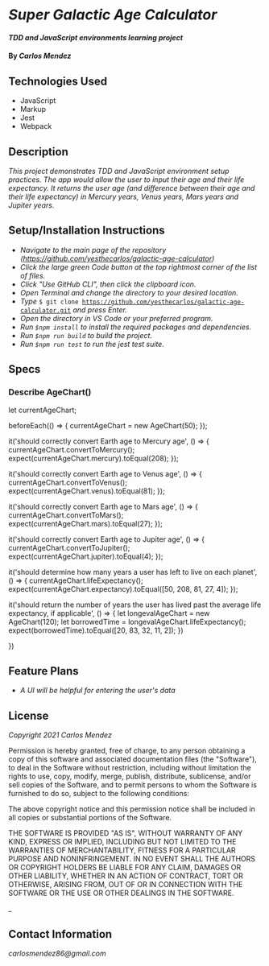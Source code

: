 # _Super Galactic Age Calculator_

#### _TDD and JavaScript environments learning project_

#### By _**Carlos Mendez**_

## Technologies Used

* JavaScript
* Markup
* Jest
* Webpack

## Description

_This project demonstrates TDD and JavaScript environment setup practices. The app would allow the user to input their age and their life expectancy. It returns the user age (and difference between their age and their life expectancy) in Mercury years, Venus years, Mars years and Jupiter years._

## Setup/Installation Instructions

* _Navigate to the main page of the repository (https://github.com/yesthecarlos/galactic-age-calculator)_
* _Click the large green Code button at the top rightmost corner of the list of files._
* _Click "Use GitHub CLI", then click the clipboard icon._
* _Open Terminal and change the directory to your desired location._
* _Type_ <code>$ git clone https://github.com/yesthecarlos/galactic-age-calculator.git</code> _and press Enter._
* _Open the directory in VS Code or your preferred program._
* _Run <code>$npm install</code> to install the required packages and dependencies._
* _Run <code>$npm run build</code> to build the project._
* _Run <code>$npm run test</code> to run the jest test suite._

## Specs
 
### Describe AgeChart()

  let currentAgeChart;

  beforeEach(() => {
    currentAgeChart = new AgeChart(50);
  });
  
  it('should correctly convert Earth age to Mercury age', () => {
    currentAgeChart.convertToMercury();
    expect(currentAgeChart.mercury).toEqual(208);
  });

  it('should correctly convert Earth age to Venus age', () => {
    currentAgeChart.convertToVenus();
    expect(currentAgeChart.venus).toEqual(81);
  });

  it('should correctly convert Earth age to Mars age', () => {
    currentAgeChart.convertToMars();
    expect(currentAgeChart.mars).toEqual(27);
  });

  it('should correctly convert Earth age to Jupiter age', () => {
    currentAgeChart.convertToJupiter();
    expect(currentAgeChart.jupiter).toEqual(4);
  });

  it('should determine how many years a user has left to live on each planet', () => {
    currentAgeChart.lifeExpectancy();
    expect(currentAgeChart.expectancy).toEqual([50, 208, 81, 27, 4]);
  });
  
  it('should return the number of years the user has lived past the average life expectancy, if applicable', () => {
    let longevalAgeChart = new AgeChart(120);
    let borrowedTime = longevalAgeChart.lifeExpectancy();
    expect(borrowedTime).toEqual([20, 83, 32, 11, 2]);
  })

})

## Feature Plans

* _A UI will be helpful for entering the user's data_

## License

_Copyright 2021 Carlos Mendez_

Permission is hereby granted, free of charge, to any person obtaining a copy of this software and associated documentation files (the "Software"), to deal in the Software without restriction, including without limitation the rights to use, copy, modify, merge, publish, distribute, sublicense, and/or sell copies of the Software, and to permit persons to whom the Software is furnished to do so, subject to the following conditions:

The above copyright notice and this permission notice shall be included in all copies or substantial portions of the Software.

THE SOFTWARE IS PROVIDED "AS IS", WITHOUT WARRANTY OF ANY KIND, EXPRESS OR IMPLIED, INCLUDING BUT NOT LIMITED TO THE WARRANTIES OF MERCHANTABILITY, FITNESS FOR A PARTICULAR PURPOSE AND NONINFRINGEMENT. IN NO EVENT SHALL THE AUTHORS OR COPYRIGHT HOLDERS BE LIABLE FOR ANY CLAIM, DAMAGES OR OTHER LIABILITY, WHETHER IN AN ACTION OF CONTRACT, TORT OR OTHERWISE, ARISING FROM, OUT OF OR IN CONNECTION WITH THE SOFTWARE OR THE USE OR OTHER DEALINGS IN THE SOFTWARE.

_

## Contact Information

_carlosmendez86@gmail.com_